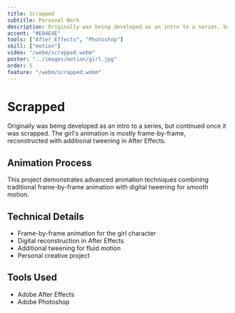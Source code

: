 ```yaml
---
title: Scrapped
subtitle: Personal Work
description: Originally was being developed as an intro to a series, but continued once it was scrapped. The girl's animation is mostly frame-by-frame, reconstructed with additional tweening in After Effects.
accent: "#E04E4E"
tools: ["After Effects", "Photoshop"]
skill: ["motion"]
video: "/webm/scrapped.webm"
poster: "../images/motion/girl.jpg"
order: 5
feature: "/webm/scrapped.webm"
---
```


# Scrapped

Originally was being developed as an intro to a series, but continued once it was scrapped. The girl's animation is mostly frame-by-frame, reconstructed with additional tweening in After Effects.

## Animation Process

This project demonstrates advanced animation techniques combining traditional frame-by-frame animation with digital tweening for smooth motion.

## Technical Details

- Frame-by-frame animation for the girl character
- Digital reconstruction in After Effects
- Additional tweening for fluid motion
- Personal creative project

## Tools Used

- Adobe After Effects
- Adobe Photoshop
